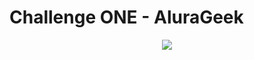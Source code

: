 # Challenge ONE - AluraGeek

<div align="center">
  <a href="https://daldev14.github.io/-challenge-oracle-one-alurageek/">
    <img src="https://user-images.githubusercontent.com/49620375/227816584-914e2df4-ae6e-4256-aa00-3b3c051810d8.png" />
  </a>
</div>

